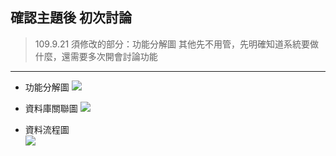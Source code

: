 ## 確認主題後 初次討論
>109.9.21 須修改的部分：功能分解圖
其他先不用管，先明確知道系統要做什麼，還需要多次開會討論功能
--- 
* 功能分解圖
![](https://i.imgur.com/Suz1hLE.jpg)

* 資料庫關聯圖
![](https://i.imgur.com/XbFj7AI.jpg)

* 資料流程圖   
![](https://i.imgur.com/t3I0gA5.jpg)







